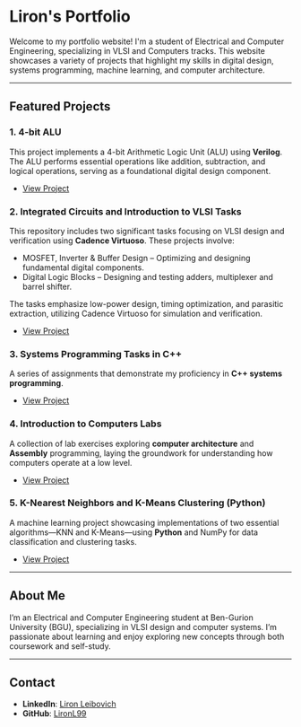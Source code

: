 # Liron's Portfolio

Welcome to my portfolio website! I'm a student of Electrical and Computer Engineering, specializing in VLSI and Computers tracks. This website showcases a variety of projects that highlight my skills in digital design, systems programming, machine learning, and computer architecture.

---

## Featured Projects

### 1. 4-bit ALU
This project implements a 4-bit Arithmetic Logic Unit (ALU) using **Verilog**. The ALU performs essential operations like addition, subtraction, and logical operations, serving as a foundational digital design component.
- [View Project](https://github.com/LironL99/portfolio/tree/main/4-bit-ALU)

### 2. Integrated Circuits and Introduction to VLSI Tasks
This repository includes two significant tasks focusing on VLSI design and verification using **Cadence Virtuoso**. These projects involve:
- MOSFET, Inverter & Buffer Design – Optimizing and designing fundamental digital components.
- Digital Logic Blocks – Designing and testing adders, multiplexer and barrel shifter.

The tasks emphasize low-power design, timing optimization, and parasitic extraction, utilizing Cadence Virtuoso for simulation and verification.
- [View Project](https://github.com/LironL99/portfolio/tree/main/Integrated-Circuits-and-Introduction-to-VLSI-Tasks)

### 3. Systems Programming Tasks in C++
A series of assignments that demonstrate my proficiency in **C++ systems programming**.
- [View Project](https://github.com/LironL99/portfolio/tree/main/Systems-Programming-Tasks-CPP)

### 4. Introduction to Computers Labs
A collection of lab exercises exploring **computer architecture** and **Assembly** programming, laying the groundwork for understanding how computers operate at a low level.
- [View Project](https://github.com/LironL99/portfolio/tree/main/Introduction-to-Computers-Labs)

### 5. K-Nearest Neighbors and K-Means Clustering (Python)
A machine learning project showcasing implementations of two essential algorithms—KNN and K-Means—using **Python** and NumPy for data classification and clustering tasks.
- [View Project](https://github.com/LironL99/portfolio/tree/main/KNN-and-K-Means-Implementation-Python)

---

## About Me

I’m an Electrical and Computer Engineering student at Ben-Gurion University (BGU), specializing in VLSI design and computer systems. I’m passionate about learning and enjoy exploring new concepts through both coursework and self-study.

---

## Contact

- **LinkedIn**: [Liron Leibovich](https://www.linkedin.com/in/liron-leibovich1)
- **GitHub**: [LironL99](https://github.com/LironL99)
